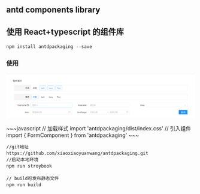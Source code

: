 ## antd components library
## 使用 React+typescript 的组件库
~~~javascript
npm install antdpackaging --save
~~~

### 使用
<p align="center">
  <img width="900" src="./src/assets/example.png">
</p>
~~~javascript
// 加载样式
import 'antdpackaging/dist/index.css'
// 引入组件
import { FormComponent } from 'antdpackaging'
~~~

~~~bash
//git地址
https://github.com/xiaoxiaoyuanwang/antdpackaging.git
//启动本地环境
npm run stroybook

// build可发布静态文件
npm run build
~~~